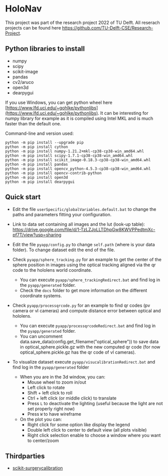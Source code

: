 # HoloNav
This project was part of the research project 2022 of TU Delft. All reserach projects can be found here https://github.com/TU-Delft-CSE/Research-Project.

## Python libraries to install
- numpy
- scipy
- scikit-image
- pandas
- cv2/aruco
- open3d
- dearpygui

If you use Windows, you can get python wheel here [https://www.lfd.uci.edu/~gohlke/pythonlibs](https://www.lfd.uci.edu/~gohlke/pythonlibs). It can be interesting for numpy library for example as it is compiled using Intel MKL and is much faster than the default one.

Command-line and version used:
```
python -m pip install --upgrade pip
python -m pip install cython
python -m pip install numpy-1.21.2+mkl-cp38-cp38-win_amd64.whl
python -m pip install scipy-1.7.1-cp38-cp38-win_amd64.whl
python -m pip install scikit_image-0.18.3-cp38-cp38-win_amd64.whl
python -m pip install pandas
python -m pip install opencv_python-4.5.3-cp38-cp38-win_amd64.whl
python -m pip install opencv-contrib-python
python -m pip install open3d
python -m pip install dearpygui
```

## Quick start
- Edit the file `userSpecific/globalVariables.default.bat` to change the paths and parameters fitting your configuration.
- Link to data set containing all images and the lut (look-up table): https://drive.google.com/file/d/1-TzLZJoLLTDhpGw8KWVPPedtmXc-pf7T/view?usp=sharing
- Edit the file `pyapp/config.py` to change `self.path` (where is your data folder). To change dataset edit the end of the file. 

- Check `pyapp/sphere_tracking.py` for an example to get the center of the sphere position in images using the optical tracking aligned via the qr code to the hololens world coordinate.
	- You can execute `pyapp/sphere_trackingRedirect.bat` and find log in the `pyapp/generated` folder.
	- Check the `docs` folder to get more information on the different coordinate systems.

- Check `pyapp/processqrcode.py` for an example to find qr codes (pv camera or vl cameras) and compute distance error between optical and hololens.
	- You can execute `pyapp/processqrcodeRedirect.bat` and find log in the `pyapp/generated` folder.
	- You can uncomment data.save_data(config.get_filename("optical_sphere")) to save data in optical_sphere.pickle.gz with the new computed qr code (for now optical_sphere.pickle.gz has the qr code of vl cameras).

- To visualize dataset execute `pyapp/visucalibrationRedirect.bat` and find log in the `pyapp/generated` folder
	- When you are in the 3d window, you can:
		- Mouse wheel to zoom in/out
		- Left click to rotate
		- Shift + left click to roll
		- Ctrl + left click (or middle click) to translate
		- Press `L` to deactivate the lighting (useful because the light are not set properly right now)
		- Press `W` to have wireframe
	- On the plot you can:
		- Right click for some option like display the legend
		- Double left click to center to default view (all plots visible)
		- Right click selection enable to choose a window where you want to center/zoom

## Thirdparties
- [scikit-surgerycalibration](https://github.com/SciKit-Surgery/scikit-surgerycalibration)